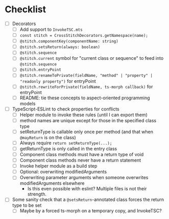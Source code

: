 # Checklist

- [ ] Decorators
  - [ ] Add support to `InvokeTSC.mts`
  - [ ] `const stitch = CrossStitchDecorators.getNamespace(name);`
  - [ ] `@stitch.componentKey(componentName: string)`
  - [ ] `@stitch.setsReturn(always: boolean)`
  - [ ] `@stitch.sequence`
  - [ ] `@stitch.current` symbol for "current class or sequence" to feed into `@stitch.sequence`
  - [ ] `@stitch.entryPoint`
  - [ ] `@stitch.renameToPrivate(fieldName, "method" | "property" | "readonly property")` for entryPoint
  - [ ] `@stitch.rewriteForPrivate(fieldName, ts-morph callback)` for entryPoint
  - [ ] README: tie these concepts to aspect-oriented programming models
- [ ] TypeScript-ESLint to check properties for conflicts
  - [ ] Helper module to invoke these rules (until I can export them)
  - [ ] method names are unique except for those in the specified class type
  - [ ] setReturnType is callable only once per method (and that when `@mayReturn` is on the class)
  - [ ] Always require `return setReturnType(...);`
  - [ ] getReturnType is only called in the entry class
  - [ ] Component class methods must have a return type of void
  - [ ] Component class methods never have a return statement
  - [ ] Invoke helper module as a build step
  - [ ] Optional: overwriting modifiedArguments
  - [ ] Overwriting parameter arguments when someone overwrites modifiedArguments elsewhere
    - Is this even possible with eslint?  Multiple files is not their strength.
- [ ] Some sanity check that a `@setsReturn`-annotated class forces the return type to be set
  - [ ] Maybe by a forced ts-morph on a temporary copy, and InvokeTSC?
